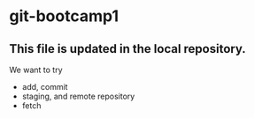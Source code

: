# git-bootcamp1

## This file is updated in the local repository.

We want to try
* add, commit
* staging, and remote repository
* fetch